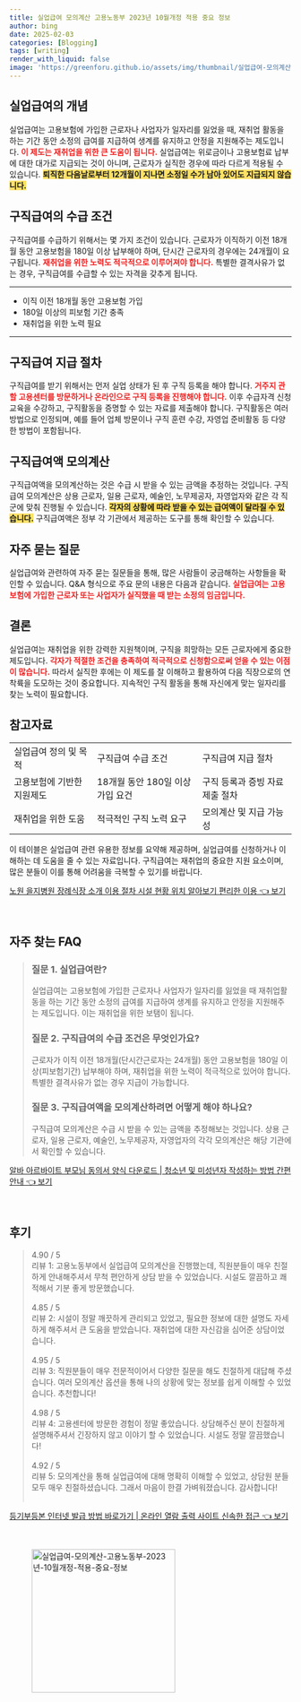 ```yaml
---
title: 실업급여 모의계산 고용노동부 2023년 10월개정 적용 중요 정보
author: bing
date: 2025-02-03
categories: [Blogging]
tags: [writing]
render_with_liquid: false
image: 'https://greenforu.github.io/assets/img/thumbnail/실업급여-모의계산-고용노동부-2023년-10월개정-적용-중요-정보.webp'
---
```



<h2 id='실업급여의 개념'>실업급여의 개념</h2>

<p>실업급여는 고용보험에 가입한 근로자나 사업자가 일자리를 잃었을 때, 재취업 활동을 하는 기간 동안 소정의 급여를 지급하여 생계를 유지하고 안정을 지원해주는 제도입니다. <b><span style="color: #ee2323;">이 제도는 재취업을 위한 큰 도움이 됩니다.</span></b> 실업급여는 위로금이나 고용보험료 납부에 대한 대가로 지급되는 것이 아니며, 근로자가 실직한 경우에 따라 다르게 적용될 수 있습니다. <b><span style="background-color: #ffe066;">퇴직한 다음날로부터 12개월이 지나면 소정일 수가 남아 있어도 지급되지 않습니다.</span></b></p>

<h2 id='구직급여의 수급 조건'>구직급여의 수급 조건</h2>

<p>구직급여를 수급하기 위해서는 몇 가지 조건이 있습니다. 근로자가 이직하기 이전 18개월 동안 고용보험을 180일 이상 납부해야 하며, 단시간 근로자의 경우에는 24개월이 요구됩니다. <b><span style="color: #ee2323;">재취업을 위한 노력도 적극적으로 이루어져야 합니다.</span></b> 특별한 결격사유가 없는 경우, 구직급여를 수급할 수 있는 자격을 갖추게 됩니다.</p>

<hr />

<ul>
    <li>이직 이전 18개월 동안 고용보험 가입</li>
    <li>180일 이상의 피보험 기간 충족</li>
    <li>재취업을 위한 노력 필요</li>
</ul>

<hr />

<h2 id='구직급여 지급 절차'>구직급여 지급 절차</h2>

<p>구직급여를 받기 위해서는 먼저 실업 상태가 된 후 구직 등록을 해야 합니다. <b><span style="color: #ee2323;">거주지 관할 고용센터를 방문하거나 온라인으로 구직 등록을 진행해야 합니다.</span></b> 이후 수급자격 신청교육을 수강하고, 구직활동을 증명할 수 있는 자료를 제출해야 합니다. 구직활동은 여러 방법으로 인정되며, 예를 들어 업체 방문이나 구직 훈련 수강, 자영업 준비활동 등 다양한 방법이 포함됩니다.</p>

<h2 id='구직급여액 모의계산'>구직급여액 모의계산</h2>

<p>구직급여액을 모의계산하는 것은 수급 시 받을 수 있는 금액을 추정하는 것입니다. 구직급여 모의계산은 상용 근로자, 일용 근로자, 예술인, 노무제공자, 자영업자와 같은 각 직군에 맞춰 진행될 수 있습니다. <b><span style="background-color: #ffe066;">각자의 상황에 따라 받을 수 있는 급여액이 달라질 수 있습니다.</span></b> 구직급여액은 정부 각 기관에서 제공하는 도구를 통해 확인할 수 있습니다.</p>

<h2 id='자주 묻는 질문'>자주 묻는 질문</h2>

<p>실업급여와 관련하여 자주 묻는 질문들을 통해, 많은 사람들이 궁금해하는 사항들을 확인할 수 있습니다. Q&A 형식으로 주요 문의 내용은 다음과 같습니다. <b><span style="color: #ee2323;">실업급여는 고용보험에 가입한 근로자 또는 사업자가 실직했을 때 받는 소정의 임금입니다.</span></b></p>

<h2 id='결론'>결론</h2>

<p>실업급여는 재취업을 위한 강력한 지원책이며, 구직을 희망하는 모든 근로자에게 중요한 제도입니다. <b><span style="color: #ee2323;">각자가 적절한 조건을 충족하여 적극적으로 신청함으로써 얻을 수 있는 이점이 많습니다.</span></b> 따라서 실직한 후에는 이 제도를 잘 이해하고 활용하여 다음 직장으로의 연착륙을 도모하는 것이 중요합니다. 지속적인 구직 활동을 통해 자신에게 맞는 일자리를 찾는 노력이 필요합니다.</p>

<h2 id='참고자료'>참고자료</h2>

<table>
    <tr>
        <td>실업급여 정의 및 목적</td>
        <td>구직급여 수급 조건</td>
        <td>구직급여 지급 절차</td>
    </tr>
    <tr>
        <td>고용보험에 기반한 지원제도</td>
        <td>18개월 동안 180일 이상 가입 요건</td>
        <td>구직 등록과 증빙 자료 제출 절차</td>
    </tr>
    <tr>
        <td>재취업을 위한 도움</td>
        <td>적극적인 구직 노력 요구</td>
        <td>모의계산 및 지급 가능성</td>
    </tr>
</table>

<p>이 테이블은 실업급여 관련 유용한 정보를 요약해 제공하며, 실업급여를 신청하거나 이해하는 데 도움을 줄 수 있는 자료입니다. 구직급여는 재취업의 중요한 지원 요소이며, 많은 분들이 이를 통해 어려움을 극복할 수 있기를 바랍니다.</p>


<p><a class="click-button" title="노원 을지병원 장례식장 소개 이용 절차 시설 현황 위치 알아보기 편리한 이용" href="https://greenforu.github.io/posts/%EB%85%B8%EC%9B%90-%EC%9D%84%EC%A7%80%EB%B3%91%EC%9B%90-%EC%9E%A5%EB%A1%80%EC%8B%9D%EC%9E%A5-%EC%86%8C%EA%B0%9C-%EC%9D%B4%EC%9A%A9-%EC%A0%88%EC%B0%A8-%EC%8B%9C%EC%84%A4-%ED%98%84%ED%99%A9-%EC%9C%84%EC%B9%98-%EC%95%8C%EC%95%84%EB%B3%B4%EA%B8%B0-%ED%8E%B8%EB%A6%AC%ED%95%9C-%EC%9D%B4%EC%9A%A9/" rel="dofollow">노원 을지병원 장례식장 소개 이용 절차 시설 현황 위치 알아보기 편리한 이용 👈 보기</a></p><br>
<h2 id='자주_찾는_FAQ'>자주 찾는 FAQ</h2>
<div itemscope="" itemtype="https://schema.org/FAQPage"> 
<blockquote> 
<div itemscope="" itemprop="mainEntity" itemtype="https://schema.org/Question"> 
<h3 itemprop="name">질문 1. 실업급여란?</h3> 
<div itemscope="" itemprop="acceptedAnswer" itemtype="https://schema.org/Answer"> 
<span itemprop="text"> 
<p>실업급여는 고용보험에 가입한 근로자나 사업자가 일자리를 잃었을 때 재취업활동을 하는 기간 동안 소정의 급여를 지급하여 생계를 유지하고 안정을 지원해주는 제도입니다. 이는 재취업을 위한 보탬이 됩니다.</p> 
</span> 
</div> 
</div> 
<div itemscope="" itemprop="mainEntity" itemtype="https://schema.org/Question"> 
<h3 itemprop="name">질문 2. 구직급여의 수급 조건은 무엇인가요?</h3> 
<div itemscope="" itemprop="acceptedAnswer" itemtype="https://schema.org/Answer"> 
<span itemprop="text"> 
<p>근로자가 이직 이전 18개월(단시간근로자는 24개월) 동안 고용보험을 180일 이상(피보험기간) 납부해야 하며, 재취업을 위한 노력이 적극적으로 있어야 합니다. 특별한 결격사유가 없는 경우 지급이 가능합니다.</p> 
</span> 
</div> 
</div> 
<div itemscope="" itemprop="mainEntity" itemtype="https://schema.org/Question"> 
<h3 itemprop="name">질문 3. 구직급여액을 모의계산하려면 어떻게 해야 하나요?</h3> 
<div itemscope="" itemprop="acceptedAnswer" itemtype="https://schema.org/Answer"> 
<span itemprop="text"> 
<p>구직급여 모의계산은 수급 시 받을 수 있는 금액을 추정해보는 것입니다. 상용 근로자, 일용 근로자, 예술인, 노무제공자, 자영업자의 각각 모의계산은 해당 기관에서 확인할 수 있습니다.</p> 
</span> 
</div> 
</div> 
</blockquote> 
</div>
<p><a class="click-button" title="알바 아르바이트 부모님 동의서 양식 다운로드 | 청소년 및 미성년자 작성하는 방법 간편 안내" href="https://greenforu.github.io/posts/%EC%95%8C%EB%B0%94-%EC%95%84%EB%A5%B4%EB%B0%94%EC%9D%B4%ED%8A%B8-%EB%B6%80%EB%AA%A8%EB%8B%98-%EB%8F%99%EC%9D%98%EC%84%9C-%EC%96%91%EC%8B%9D-%EB%8B%A4%EC%9A%B4%EB%A1%9C%EB%93%9C-%EC%B2%AD%EC%86%8C%EB%85%84-%EB%B0%8F-%EB%AF%B8%EC%84%B1%EB%85%84%EC%9E%90-%EC%9E%91%EC%84%B1%ED%95%98%EB%8A%94-%EB%B0%A9%EB%B2%95-%EA%B0%84%ED%8E%B8-%EC%95%88%EB%82%B4/" rel="dofollow">알바 아르바이트 부모님 동의서 양식 다운로드 | 청소년 및 미성년자 작성하는 방법 간편 안내 👈 보기</a></p><br>
<h2 id='후기'>후기</h2>
<div itemscope itemtype="https://schema.org/Product">
  <blockquote>
  <div itemprop="review" itemscope itemtype="https://schema.org/Review">
      <div itemprop="reviewRating" itemscope itemtype="https://schema.org/Rating"> <span itemprop="ratingValue">4.90</span> / <span itemprop="bestRating">5</span> </div>
      <span itemprop="reviewBody">리뷰 1: 고용노동부에서 실업급여 모의계산을 진행했는데, 직원분들이 매우 친절하게 안내해주셔서 무척 편안하게 상담 받을 수 있었습니다. 시설도 깔끔하고 쾌적해서 기분 좋게 방문했습니다.</span>
  </div>
  <br>
  <div itemprop="review" itemscope itemtype="https://schema.org/Review">
      <div itemprop="reviewRating" itemscope itemtype="https://schema.org/Rating"> <span itemprop="ratingValue">4.85</span> / <span itemprop="bestRating">5</span> </div>
      <span itemprop="reviewBody">리뷰 2: 시설이 정말 깨끗하게 관리되고 있었고, 필요한 정보에 대한 설명도 자세하게 해주셔서 큰 도움을 받았습니다. 재취업에 대한 자신감을 심어준 상담이었습니다.</span>
  </div>
  <br>
  <div itemprop="review" itemscope itemtype="https://schema.org/Review">
      <div itemprop="reviewRating" itemscope itemtype="https://schema.org/Rating"> <span itemprop="ratingValue">4.95</span> / <span itemprop="bestRating">5</span> </div>
      <span itemprop="reviewBody">리뷰 3: 직원분들이 매우 전문적이어서 다양한 질문을 해도 친절하게 대답해 주셨습니다. 여러 모의계산 옵션을 통해 나의 상황에 맞는 정보를 쉽게 이해할 수 있었습니다. 추천합니다!</span>
  </div>
  <br>
  <div itemprop="review" itemscope itemtype="https://schema.org/Review">
      <div itemprop="reviewRating" itemscope itemtype="https://schema.org/Rating"> <span itemprop="ratingValue">4.98</span> / <span itemprop="bestRating">5</span> </div>
      <span itemprop="reviewBody">리뷰 4: 고용센터에 방문한 경험이 정말 좋았습니다. 상담해주신 분이 친절하게 설명해주셔서 긴장하지 않고 이야기 할 수 있었습니다. 시설도 정말 깔끔했습니다!</span>
  </div>
  <br>
  <div itemprop="review" itemscope itemtype="https://schema.org/Review">
      <div itemprop="reviewRating" itemscope itemtype="https://schema.org/Rating"> <span itemprop="ratingValue">4.92</span> / <span itemprop="bestRating">5</span> </div>
      <span itemprop="reviewBody">리뷰 5: 모의계산을 통해 실업급여에 대해 명확히 이해할 수 있었고, 상담원 분들 모두 매우 친절하셨습니다. 그래서 마음이 한결 가벼워졌습니다. 감사합니다!</span>
  </div>
  <br>
  </blockquote>
</div>
<p><a class="click-button" title="등기부등본 인터넷 발급 방법 바로가기 | 온라인 열람 출력 사이트 신속한 접근" href="https://greenforu.github.io/posts/%EB%93%B1%EA%B8%B0%EB%B6%80%EB%93%B1%EB%B3%B8-%EC%9D%B8%ED%84%B0%EB%84%B7-%EB%B0%9C%EA%B8%89-%EB%B0%A9%EB%B2%95-%EB%B0%94%EB%A1%9C%EA%B0%80%EA%B8%B0-%EC%98%A8%EB%9D%BC%EC%9D%B8-%EC%97%B4%EB%9E%8C-%EC%B6%9C%EB%A0%A5-%EC%82%AC%EC%9D%B4%ED%8A%B8-%EC%8B%A0%EC%86%8D%ED%95%9C-%EC%A0%91%EA%B7%BC/" rel="dofollow">등기부등본 인터넷 발급 방법 바로가기 | 온라인 열람 출력 사이트 신속한 접근 👈 보기</a></p><br>
<figure class="image"><img src="https://greenforu.github.io/assets/img/thumbnail/실업급여-모의계산-고용노동부-2023년-10월개정-적용-중요-정보.webp" alt="실업급여-모의계산-고용노동부-2023년-10월개정-적용-중요-정보" width="256" height="256"></figure>